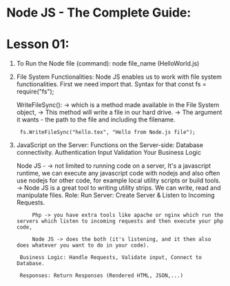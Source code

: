 # Node JS - The Complete Guide:

# Lesson 01:
1. To Run the Node file (command):
    node file_name (HelloWorld.js)

2. File System Functionalities:
    Node JS enables us to work with file system functionalities.
    First we need import that. Syntax for that
        const fs = require("fs");

    WriteFileSync(): 
        -> which is a method made available in the File System object,
        -> This method will write a file in our hard drive.
        -> The argument it wants - the path to the file and including the filename.

        fs.WriteFileSync("hello.tex", "Hello from Node.js file");

3. JavaScript on the Server:
    Functions on the Server-side:
        Database connectivity.
        Authentication
        Input Validation
        Your Business Logic
    
    Node JS - 
        -> not limited to running code on a server, It's a javascript runtime, we can execute any javascript code with nodejs and also often use nodejs for other code, for example local utility scripts or build tools.
        -> Node JS is a great tool to writing utility strips. We can write, read and manipulate files.
    Role:
        Run Server: Create Server & Listen to Incoming Requests.

            Php -> you have extra tools like apache or nginx which run the servers which listen to incoming requests and then execute your php code,

            Node JS -> does the both (it's listening, and it then also does whatever you want to do in your code).

        Business Logic: Handle Requests, Validate input, Connect to Database.

        Responses: Return Responses (Rendered HTML, JSON,...)
